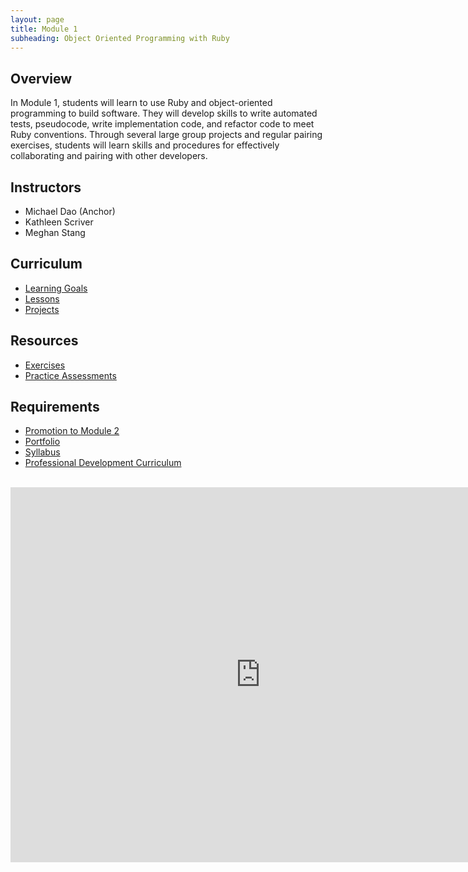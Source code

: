 ```yaml
---
layout: page
title: Module 1
subheading: Object Oriented Programming with Ruby
---
```


## Overview

In Module 1, students will learn to use Ruby and object-oriented programming to build software. They will develop skills to write automated tests, pseudocode, write implementation code, and refactor code to meet Ruby conventions. Through several large group projects and regular pairing exercises, students will learn skills and procedures for effectively collaborating and pairing with other developers.

## Instructors

* Michael Dao (Anchor)
* Kathleen Scriver
* Meghan Stang

## Curriculum

* [Learning Goals](./learning_goals)
* [Lessons](./lessons)
* [Projects](./projects)

## Resources

* [Exercises](./exercises)
* [Practice Assessments](./practice_assessments)

## Requirements

* [Promotion to Module 2](./promotion)
* [Portfolio](./portfolios)
* [Syllabus](./syllabus)
* [Professional Development Curriculum](https://careerdev.turing.io/module_one/)

<br>

<iframe src="https://calendar.google.com/calendar/embed?src=casimircreative.com_59k8msrrc2ddhcv787vubvp0s4@group.calendar.google.com&ctz=America/Denver&mode=week" style="border: 0" width="800" height="600" frameborder="0" scrolling="no"></iframe>
